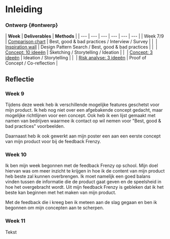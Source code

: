# Inleiding

### Ontwerp {#ontwerp}

| **Week** | **Deliverables** | **Methods** |
| --- | --- | --- | --- | --- | --- |
| Week 7/9 | [Comparison chart](comparison-chart.md) | Best, good & bad practices / Interview / Survey |
| [​](inspiration-wall.md) | [Inspiration wall](inspiration-wall.md) | Design Pattern Search / Best, good & bad practices |
| ​ | [Concept: 10 ideeën](concept-10-ideeen.md) | Sketching / Storytelling / Ideation |
| ​ | [Concept: 3 ideeën](concept-3-ideeen.md) | Ideation / Storytelling |
| ​ | [Risk analyse: 3 ideeën](risk-analyse-3-ideeen.md) | Proof of Concept / Co-reflection |



## Reflectie

### Week 9

Tijdens deze week heb ik verschillende mogelijke features geschetst voor mijn product. Ik heb nog niet over een afgebakende concept gedacht, maar mogelijke richtlijnen voor een concept. Ook heb ik een lijst gemaakt met namen van bedrijven waarmee ik contact op wil nemen voor "Best, good & bad practices" voorbeelden.

Daarnaast heb ik ook gewerkt aan mijn poster een aan een eerste concept van mijn product voor bij de feedback Frenzy.

### Week 10

Ik ben mijn week begonnen met de feedback Frenzy op school. Mijn doel hiervan was om meer inzicht te krijgen in hoe ik de content van mijn product heb beste zal kunnen overbrengen. Ik moet namelijk een goed balans vinden tussen de informatie die de product gaat geven en de speelsheid in hoe het overgebracht wordt. Uit mijn feedback Frenzy is gebleken dat ik het beste kan beginnen met het maken van mijn product.  

Met de feedback die i kreeg ben ik meteen aan de slag gegaan en ben ik begonnen om mijn concepten aan te scherpen.

### Week 11

Tekst

